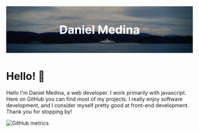 # [![dannermm header](https://raw.githubusercontent.com/dnrm/dnrm/master/img/banner.png)](https://dannermm.com)

# Hello! :wave:

Hello I'm Daniel Medina, a web developer. I work primarily with javascript. Here on GitHub you can find most of my projects. I really enjoy software development, and I consider myself pretty good at front-end development. Thank you for stopping by!

![GitHub metrics](https://metrics.lecoq.io/dnrm)
